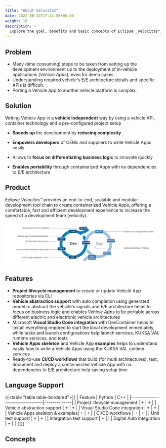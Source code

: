```yaml
---
title: "About Velocitas"
date: 2022-08-24T17:24:56+05:30
weight: 10
description: >
  Explore the goal, benefits and basic concepts of Eclipse _Velocitas™_ 
---
```


## Problem

- Many (time consuming) steps to be taken from setting up the development environment up to the deployment of in-vehicle applications (_Vehicle Apps_), even for demo cases.
- Understanding required vehicle's E/E architecture details and specific APIs is difficult.
- Porting a Vehicle App to another vehicle platform is complex.



## Solution

Writing Vehicle App in a **vehicle independent** way by using a vehicle API, container technology and a pre-configured project setup​

- **Speeds up** the development by **reducing complexity**

- **Empowers developers** of OEMs and suppliers to write Vehicle Apps easily

- Allows to **focus on differentiating business logic** to innovate quickly
- **Enables portability** through containerized Apps with no dependencies to E/E architecture 

## Product

Eclipse _Velocitas™_ provides an end-to-end, scalable and modular development tool chain to create containerized Vehicle Apps, offering a comfortable, fast and efficient development experience to increase the speed of a development team (velocity).

<img src="dev_ops_cycle.png" >

## Features

- **Project lifecycle management** to create or update Vehicle App repositories via CLI 
- **Vehicle abstraction support** with auto completion using generated model to abstract the vehicle's signals and E/E architecture helps to focus on business logic and enables _Vehicle Apps_ to be portable across different electric and electronic vehicle architectures
- Microsoft **Visual Studio Code integration** with DevContainer helps to install everything required to start the local development immediately, while tasks and launch configurations help launch services, KUKSA VAL runtime services, and tests
- **Vehicle Apps skeleton** and Vehicle App **examples** helps to understand easily how to write a Vehicle Apps using the KUKSA VAL runtime services
- Ready-to-use **CI/CD workflows** that build (for multi architectures), test, document and deploy a containerized Vehicle App with no dependencies to E/E architecture help saving setup time

## Language Support

{{<table "table table-bordered">}}
| Feature                         | Python | C++ |
|---------------------------------|--------|-----|
| Project lifecycle management    | +      | +   |
| Vehicle abstraction support     | +      | +   |
| Visual Studio Code integration  | +      | +   |
| Vehicle Apps skeleton & examples| +      | +   |
| CI/CD workflows                 | +      | +   |
| Unit test support               | +      | +   |
| Integration test support        | +      |     |
| Digital Auto integration        | +      |     |
{{</table>}}

## Concepts
